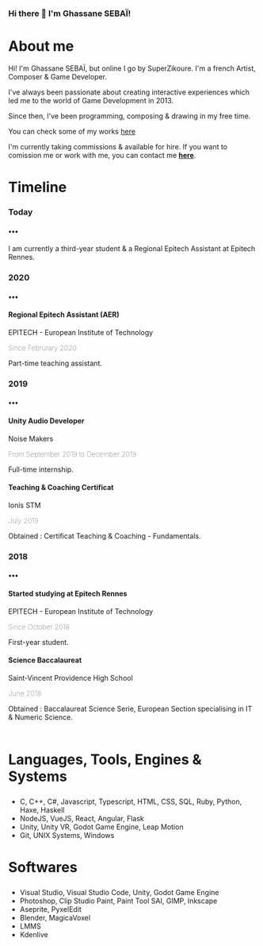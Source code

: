 ### Hi there 👋 I'm Ghassane SEBAÏ!

<!--
**SuperZikoure/SuperZikoure** is a ✨ _special_ ✨ repository because its `README.md` (this file) appears on your GitHub profile.

Here are some ideas to get you started:

- 🔭 I’m currently working on ...
- 🌱 I’m currently learning ...
- 👯 I’m looking to collaborate on ...
- 🤔 I’m looking for help with ...
- 💬 Ask me about ...
- 📫 How to reach me: ...
- 😄 Pronouns: ...
- ⚡ Fun fact: ...
-->


<div class="container">
    <div class="row">
        <div class="col-lg-8 col-md-10 mx-auto">
            <h1 class="headline">About me</h1>
        </div>
        <div class="col-lg-8 col-md-10 mx-auto">
            <p style="margin-bottom: 10px;">Hi! I'm Ghassane SEBAÏ, but online I go by SuperZikoure. I'm a french Artist, Composer & Game Developer.</p>
            <p style="margin-bottom: 10px;">I've always been passionate about creating interactive experiences which led me to the world of Game Development in 2013.</p>
            <p style="margin-bottom: 10px;">Since then, I've been programming, composing & drawing in my free time.</p>
            <p style="margin-bottom: 10px;">You can check some of my works <a href="http://about.zikoure.me" target="_blank">here</a></p>
            <p style="margin-bottom: 10px;">I'm currently taking commissions & available for hire. If you want to comission me or work with me, you can contact me <strong><a href="/contact">here</a></strong>.</p>
            <p style="margin-bottom: 10px;"></p>
        </div>
        <div class="col-lg-8 col-md-10 mx-auto">
            <h1 class="headline">Timeline</h1>
        </div>
        <div class="col-lg-8 col-md-10 mx-auto timeline">
            <div>
                <span class="expand">
                    <h3 class="card-title">Today</h3>
                    <h4 class="card-title">&#8226;&#8226;&#8226;</h4>
                    <p>I am currently a third-year student & a Regional Epitech Assistant at Epitech Rennes.</p>
                </span>
            </div>
            <div>
                <span class="expand">
                    <h3 class="card-title">2020</h3>
                    <h4 class="card-title">&#8226;&#8226;&#8226;</h4>
                    <span class="box">
                        <h4 class="card-text text-dark">Regional Epitech Assistant (AER)</h4>
                        <p class="card-subtitle text-secondary text-info">EPITECH - European Institute of Technology</p>
                        <p class="card-subtitle text-secondary" style="font-weight: lighter;"">Since Februrary 2020</p>
                        <p>Part-time teaching assistant.</p>
                    </span>
                </span>
            </div>
            <div>
                <span class="expand">
                    <h3 class="card-title">2019</h3>
                    <h4 class="card-title">&#8226;&#8226;&#8226;</h4>
                    <span class="box">
                        <h4 class="card-text text-dark">Unity Audio Developer</h4>
                        <p class="card-subtitle text-secondary text-info">Noise Makers</p>
                        <p class="card-subtitle text-secondary" style="font-weight: lighter;"">From September 2019 to December 2019</p>
                        <p>Full-time internship.</p>
                    </span>
                    <span class="box">
                        <h4 class="card-text text-dark">Teaching & Coaching Certificat</h4>
                        <p class="card-subtitle text-secondary text-info">Ionis STM</p>
                        <p class="card-subtitle text-secondary" style="font-weight: lighter;"">July 2019</p>
                        <p>Obtained : Certificat Teaching & Coaching - Fundamentals.</p>
                    </span>
                </span>
            </div>
            <div>
                <span class="expand">
                    <h3 class="card-title">2018</h3>
                    <h4 class="card-title">&#8226;&#8226;&#8226;</h4>
                    <span class="box">
                        <h4 class="card-text text-dark">Started studying at Epitech Rennes</h4>
                        <p class="card-subtitle text-secondary text-info">EPITECH - European Institute of Technology</p>
                        <p class="card-subtitle text-secondary" style="font-weight: lighter;"">Since October 2018</p>
                        <p>First-year student.</p>
                    </span>
                    <span class="box">
                        <h4 class="card-text text-dark">Science Baccalaureat</h4>
                        <p class="card-subtitle text-secondary text-info">Saint-Vincent Providence High School</p>
                        <p class="card-subtitle text-secondary" style="font-weight: lighter;"">June 2018</p>
                        <p>Obtained : Baccalaureat Science Serie, European Section specialising in IT & Numeric Science.</p>
                    </span>
                </span>
            </div>
        </div>
        <div class="col-lg-8 col-md-10 mx-auto" style="margin-top: 60px; margin-bottom: 25px;">
            <h1 class="headline">Languages, Tools, Engines & Systems</h1>
        </div>
        <div class="col-lg-8 col-md-10 mx-auto">
            <ul>
                <li>C, C++, C#, Javascript, Typescript, HTML, CSS, SQL, Ruby, Python, Haxe, Haskell</li>
                <li>NodeJS, VueJS, React, Angular, Flask</li>
                <li>Unity, Unity VR, Godot Game Engine, Leap Motion</li>
                <li>Git, UNIX Systems, Windows</li>
            </ul>
        </div>
        <div class="col-lg-8 col-md-10 mx-auto" style="margin-top: 30px; margin-bottom: 25px;">
            <h1 class="headline">Softwares</h1>
        </div>
        <div class="col-lg-8 col-md-10 mx-auto">
            <ul>
                <li>Visual Studio, Visual Studio Code, Unity, Godot Game Engine</li>
                <li>Photoshop, Clip Studio Paint, Paint Tool SAI, GIMP, Inkscape</li>
                <li>Aseprite, PyxelEdit</li>
                <li>Blender, MagicaVoxel</li>
                <li>LMMS</li>
                <li>Kdenlive</li>
            </ul>
        </div>
    </div>
</div>
